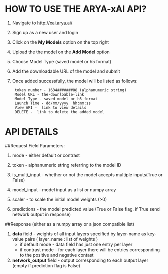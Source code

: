 # HOW TO USE THE ARYA-xAI API?

1. Navigate to http://xai.arya.ai/

2. Sign up as a new user and login

3. Click on the **My Models** option on the top right

4. Upload the the model on the **Add Model** option

5. Choose Model Type (saved model or h5 format)

6. Add the downloadable URL of the model and submit 

7. Once added successfully, the model will be listed as follows:
       
		​token number - 1634#######88 (alphanumeric string)
		Model URL - the-downloable-link
		​Model Type - saved model or h5 format
		Launch Time - dd/mm/yyyy  hh:mm:ss
		​View API -  link to view details 
		​DELETE -  link to delete the added model 


# API DETAILS

##Request Field Parameters:

1. mode - either default or contrast

2. token - alphanumeric string referring to the model ID 

3. is_multi_input - whether or not the model accepts multiple inputs(True or False)

4. model_input - model input as a list or numpy array

5. scaler - to scale the initial model weights (>0)

6. predictions - the model predicted value (True or False flag, if True send network output in response)


##Response 
(either as a numpy array or a json compatible list)

1.  **data** field - weights of all input layers specified by layer-name as key-value pairs         ( layer_name : list of weights )
	- if default mode - data field has just one entry per layer
	- if contrast mode - for each layer there will be entries corresponding  to the positive and negative contast 
2.  **network_output** field - output corresponding to each output layer (empty if prediction flag is False)

